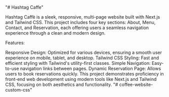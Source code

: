"# Hashtag Caffe"

Hashtag Caffè is a sleek, responsive, multi-page website built with Next.js and Tailwind CSS. This project includes four key sections: About, Menu, Contact, and Reservation, each offering users a seamless navigation experience through a clean and modern design.

Features:

Responsive Design: Optimized for various devices, ensuring a smooth user experience on mobile, tablet, and desktop.
Tailwind CSS Styling: Fast and efficient styling with Tailwind's utility-first classes.
Simple Navigation: Easy-to-use navigation links between pages.
Dynamic Reservation Page: Allows users to book reservations quickly.
This project demonstrates proficiency in front-end web development using modern tools like Next.js and Tailwind CSS, focusing on both aesthetics and functionality.
"# coffee-website-custom-css" 
